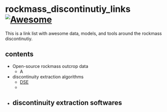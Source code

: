 # rockmass_discontinutiy_links [![Awesome](https://awesome.re/badge-flat2.svg)](https://awesome.re)
This is a link list with awesome data, models, and tools around the rockmass discontinutiy.

## contents
- Open-source rockmass outcrop data
  - A
- discontinuity extraction algorithms
  - [DSE](https://github.com/adririquelme/DSE)
  - 
- discontinuity extraction softwares
  - 
